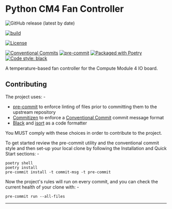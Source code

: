 # Python CM4 Fan Controller

![GitHub release (latest by date)](https://img.shields.io/github/v/release/alanbchristie/python-cm4-fan-controller)

[![build](https://github.com/alanbchristie/python-cm4-fan-controller/actions/workflows/build.yaml/badge.svg)](https://github.com/alanbchristie/python-cm4-fan-controller/actions/workflows/build.yaml)

[![License](http://img.shields.io/badge/license-Apache%202.0-blue.svg?style=flat)](https://github.com/alanbchristie/python-cm4-fan-controller/blob/master/LICENSE.txt)

[![Conventional Commits](https://img.shields.io/badge/Conventional%20Commits-1.0.0-yellow.svg)](https://conventionalcommits.org)
[![pre-commit](https://img.shields.io/badge/pre--commit-enabled-brightgreen?logo=pre-commit&logoColor=white)](https://github.com/pre-commit/pre-commit)
[![Packaged with Poetry](https://img.shields.io/badge/packaging-poetry-cyan.svg)](https://python-poetry.org/)
[![Code style: black](https://img.shields.io/badge/code%20style-black-000000.svg)](https://github.com/psf/black)

A temperature-based fan controller for the Compute Module 4 IO board.

## Contributing
The project uses: -

- [pre-commit] to enforce linting of files prior to committing them to the upstream repository
- [Commitizen] to enforce a [Conventional Commit] commit message format
- [Black] and [isort] as a code formatter

You MUST comply with these choices in order to contribute to the project.

To get started review the pre-commit utility and the conventional commit style
and then set-up your local clone by following the Installation and Quick Start sections: -

    poetry shell
    poetry install
    pre-commit install -t commit-msg -t pre-commit

Now the project's rules will run on every commit, and you can check the current health
of your clone with: -

    pre-commit run --all-files

---

[black]: https://black.readthedocs.io/en/stable/
[commitizen]: https://commitizen-tools.github.io/commitizen/
[conventional commit]: https://www.conventionalcommits.org/en/v1.0.0/
[isort]: https://pycqa.github.io/isort/
[pre-commit]: https://pre-commit.com
